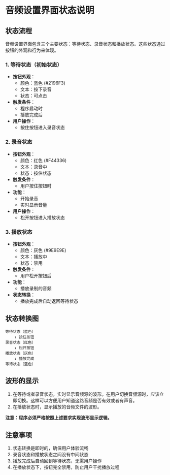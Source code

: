 # 音频设置界面状态说明

## 状态流程

音频设置界面包含三个主要状态：等待状态、录音状态和播放状态。这些状态通过按钮的外观和行为来体现。

### 1. 等待状态（初始状态）
- **按钮外观**：
  - 颜色：蓝色 (#2196F3)
  - 文本：按下录音
  - 状态：可点击
- **触发条件**：
  - 程序启动时
  - 播放完成后
- **用户操作**：
  - 按住按钮进入录音状态

### 2. 录音状态
- **按钮外观**：
  - 颜色：红色 (#F44336)
  - 文本：录音中
  - 状态：按住状态
- **触发条件**：
  - 用户按住按钮时
- **功能**：
  - 开始录音
  - 实时显示音量
- **用户操作**：
  - 松开按钮进入播放状态

### 3. 播放状态
- **按钮外观**：
  - 颜色：灰色 (#9E9E9E)
  - 文本：播放中
  - 状态：禁用
- **触发条件**：
  - 用户松开按钮后
- **功能**：
  - 播放录制的音频
- **状态转换**：
  - 播放完成后自动返回等待状态

## 状态转换图

```
等待状态（蓝色）
    ↓ 按住按钮
录音状态（红色）
    ↓ 松开按钮
播放状态（灰色）
    ↓ 播放完成
等待状态（蓝色）
```

## 波形的显示

1. 在等待或者录音状态，实时显示音频源的波形。在用户切换音频源时，应该立即切换。这样可以方便用户知道这路音频是否有效或者有声音。
2. 在播放状态时，显示播放的音频文件的波形。

**注意：程序必须严格按照上述要求实现波形显示逻辑。** 

## 注意事项

1. 状态转换是即时的，确保用户体验流畅
2. 录音状态和播放状态之间没有中间状态
3. 播放完成后自动回到等待状态，无需用户操作
4. 在播放状态下，按钮完全禁用，防止用户干扰播放过程 